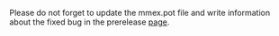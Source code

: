 
Please do not forget to update the mmex.pot file and write information about the fixed bug in the prerelease [page](https://github.com/moneymanagerex/moneymanagerex/releases).
